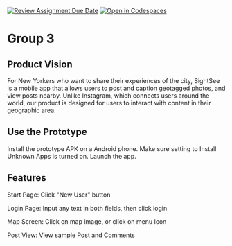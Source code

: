 [![Review Assignment Due Date](https://classroom.github.com/assets/deadline-readme-button-22041afd0340ce965d47ae6ef1cefeee28c7c493a6346c4f15d667ab976d596c.svg)](https://classroom.github.com/a/_KG6YNPd)
[![Open in Codespaces](https://classroom.github.com/assets/launch-codespace-2972f46106e565e64193e422d61a12cf1da4916b45550586e14ef0a7c637dd04.svg)](https://classroom.github.com/open-in-codespaces?assignment_repo_id=20220791)

# Group 3

## Product Vision

For New Yorkers who want to share their experiences of the city, SightSee is a mobile app that allows users to post and caption geotagged photos, and view posts nearby. Unlike Instagram, which connects users around the world, our product is designed for users to interact with content in their geographic area.

## Use the Prototype

Install the prototype APK on a Android phone. Make sure setting to Install Unknown Apps is turned on. Launch the app.

## Features

Start Page: Click "New User" button

Login Page: Input any text in both fields, then click login

Map Screen: Click on map image, or click on menu Icon

Post View: View sample Post and Comments
